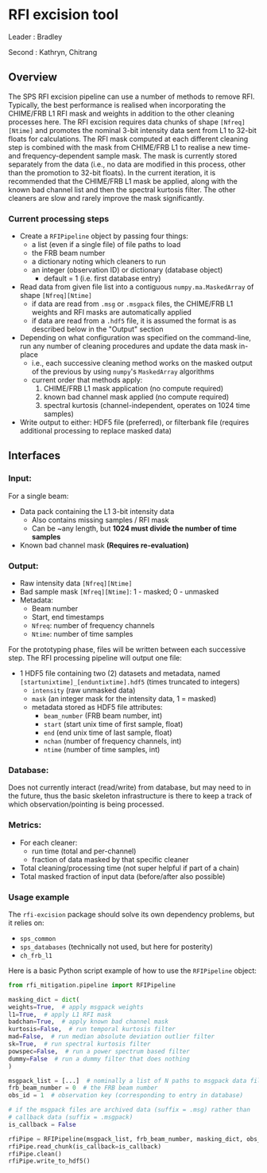 # RFI excision tool

Leader : Bradley

Second : Kathryn, Chitrang

## Overview

The SPS RFI excision pipeline can use a number of methods to remove RFI.
Typically, the best performance is realised when incorporating the CHIME/FRB L1
RFI mask and weights in addition to the other cleaning processes here. The RFI
excision requires data chunks of shape `[Nfreq][Ntime]` and promotes the
nominal 3-bit intensity data sent from L1 to 32-bit floats for calculations.
The RFI mask computed at each different cleaning step is combined with the mask
from CHIME/FRB L1 to realise a new time- and frequency-dependent sample mask.
The mask is currently stored separately from the data (i.e., no data are
modified in this process, other than the promotion to 32-bit floats). In the
current iteration, it is recommended that the CHIME/FRB L1 mask be applied,
along with the known bad channel list and then the spectral kurtosis filter.
The other cleaners are slow and rarely improve the mask significantly.

### Current processing steps
- Create a `RFIPipeline` object by passing four things:
  - a list (even if a single file) of file paths to load
  - the FRB beam number
  - a dictionary noting which cleaners to run
  - an integer (observation ID) or dictionary (database object)
    - default = 1 (i.e. first database entry)
- Read data from given file list into a contiguous `numpy.ma.MaskedArray` of
shape `[Nfreq][Ntime]`
  - if data are read from `.msg` or `.msgpack` files, the CHIME/FRB L1 weights
  and RFI masks are automatically applied
  - if data are read from a `.hdf5` file, it is assumed the format is as
  described below in the "Output" section
- Depending on what configuration was specified on the command-line, run any
number of cleaning procedures and update the data mask in-place
  - i.e., each successive cleaning method works on the masked output of the
  previous by using `numpy`'s `MaskedArray` algorithms
  - current order that methods apply:
    1. CHIME/FRB L1 mask application (no compute required)
    2. known bad channel mask applied  (no compute required)
    3. spectral kurtosis (channel-independent, operates on 1024 time samples)
- Write output to either: HDF5 file (preferred), or filterbank file (requires
  additional processing to replace masked data)

## Interfaces

### Input:
For a single beam:
- Data pack containing the L1 3-bit intensity data
  - Also contains missing samples / RFI mask
  - Can be ~any length, but **1024 must divide the number of time samples**
- Known bad channel mask **(Requires re-evaluation)**

### Output:
- Raw intensity data `[Nfreq][Ntime]`
- Bad sample mask `[Nfreq][Ntime]`: 1 - masked; 0 - unmasked
- Metadata:
  - Beam number
  - Start, end timestamps
  - `Nfreq`: number of frequency channels
  - `Ntime`: number of time samples

For the prototyping phase, files will be written between each successive step.
The RFI processing pipeline will output one file:
- 1 HDF5 file containing two (2) datasets and metadata, named
`[startunixtime]_[enduntixtime].hdf5` (times truncated to integers)
  - `intensity` (raw unmasked data)
  - `mask` (an integer mask for the intensity data, 1 = masked)
  - metadata stored as HDF5 file attributes:
    - `beam_number` (FRB beam number, int)
    - `start` (start unix time of first sample, float)
    - `end` (end unix time of last sample, float)
    - `nchan` (number of frequency channels, int)
    - `ntime` (number of time samples, int)

### Database:
Does not currently interact (read/write) from database, but may need to in the
future, thus the basic skeleton infrastructure is there to keep a track of
which observation/pointing is being processed.

### Metrics:
- For each cleaner:
  - run time (total and per-channel)
  - fraction of data masked by that specific cleaner
- Total cleaning/processing time (not super helpful if part of a chain)
- Total masked fraction of input data (before/after also possible)

### Usage example
The `rfi-excision` package should solve its own dependency problems, but it
relies on:
  - `sps_common`
  - `sps_databases` (technically not used, but here for posterity)
  - `ch_frb_l1`

Here is a basic Python script example of how to use the `RFIPipeline` object:
```python
from rfi_mitigation.pipeline import RFIPipeline

masking_dict = dict(
weights=True,  # apply msgpack weights
l1=True,  # apply L1 RFI mask
badchan=True,  # apply known bad channel mask
kurtosis=False,  # run temporal kurtosis filter
mad=False,  # run median absolute deviation outlier filter
sk=True,  # run spectral kurtosis filter
powspec=False,  # run a power spectrum based filter
dummy=False  # run a dummy filter that does nothing
)

msgpack_list = [...]  # nominally a list of N paths to msgpack data files
frb_beam_number = 0  # the FRB beam number
obs_id = 1  # observation key (corresponding to entry in database)

# if the msgpack files are archived data (suffix = .msg) rather than
# callback data (suffix = .msgpack)
is_callback = False

rfiPipe = RFIPipeline(msgpack_list, frb_beam_number, masking_dict, obs_id)
rfiPipe.read_chunk(is_callback=is_callback)
rfiPipe.clean()
rfiPipe.write_to_hdf5()
```
